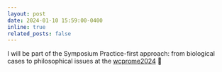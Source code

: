 ```yaml
---
layout: post
date: 2024-01-10 15:59:00-0400
inline: true
related_posts: false
---
```


I will be part of the Symposium Practice-first approach: from biological cases to philosophical issues at the [wcprome2024](https://wcprome2024.com/) 🤩
